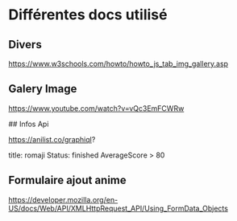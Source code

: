 # Différentes docs utilisé

## Divers

https://www.w3schools.com/howto/howto_js_tab_img_gallery.asp

## Galery Image

https://www.youtube.com/watch?v=vQc3EmFCWRw

## Infos Api

https://anilist.co/graphiql?

title: romaji
Status: finished
AverageScore > 80

## Formulaire ajout anime

https://developer.mozilla.org/en-US/docs/Web/API/XMLHttpRequest_API/Using_FormData_Objects

